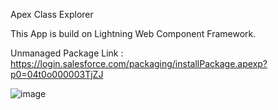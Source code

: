 Apex Class Explorer

This App is build on Lightning Web Component Framework.

Unmanaged Package Link : 	https://login.salesforce.com/packaging/installPackage.apexp?p0=04t0o000003TjZJ

![image](https://user-images.githubusercontent.com/26453321/177008267-95474114-b50c-4593-9544-b3503d8eb9ad.png)
